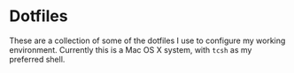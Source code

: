 # Dotfiles

These are a collection of some of the dotfiles I use to configure my working environment. Currently this is a Mac OS X system, with `tcsh` as my preferred shell.